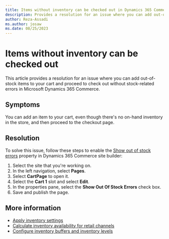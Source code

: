 ```yaml
---
title: Items without inventory can be checked out in Dynamics 365 Commerce
description: Provides a resolution for an issue where you can add out-of-stock items to your cart and proceed to check out in Microsoft Dynamics 365 Commerce.
author: Reza-Assadi
ms.author: josaw
ms.date: 08/25/2023
---
```

# Items without inventory can be checked out

This article provides a resolution for an issue where you can add out-of-stock items to your cart and proceed to check out without stock-related errors in Microsoft Dynamics 365 Commerce.

## Symptoms

You can add an item to your cart, even though there's no on-hand inventory in the store, and then proceed to the checkout page.

## Resolution

To solve this issue, follow these steps to enable the [Show out of stock errors](/dynamics365/commerce/add-cart-module#cart-module-properties-and-slots) property in Dynamics 365 Commerce site builder:

1. Select the site that you're working on.
1. In the left navigation, select **Pages**.
1. Select **CartPage** to open it.
1. Select the **Cart 1** slot and select **Edit**.
1. In the properties pane, select the **Show Out Of Stock Errors** check box.
1. Save and publish the page.

## More information

- [Apply inventory settings](/dynamics365/commerce/inventory-settings)
- [Calculate inventory availability for retail channels](/dynamics365/commerce/calculated-inventory-retail-channels)
- [Configure inventory buffers and inventory levels](/dynamics365/commerce/inventory-buffers-levels)

